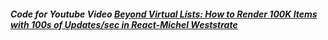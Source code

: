 ##### Code for Youtube Video [Beyond Virtual Lists: How to Render 100K Items with 100s of Updates/sec in React-Michel Weststrate](https://www.youtube.com/watch?v=FgCOcRjz68I)
